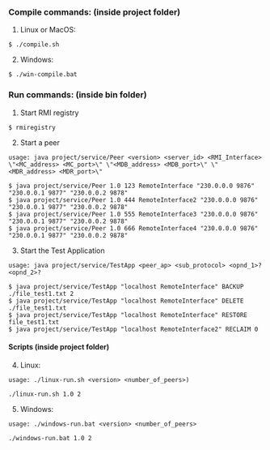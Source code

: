 ### Compile commands: (inside project folder)
1. Linux or MacOS:
``` 
$ ./compile.sh 
```
2. Windows:
```
$ ./win-compile.bat
```

### Run commands: (inside bin folder)
1. Start RMI registry 
``` 
$ rmiregistry 
```
2. Start a peer
```
usage: java project/service/Peer <version> <server_id> <RMI_Interface> \"<MC_address> <MC_port>\" \"<MDB_address> <MDB_port>\" \"<MDR_address> <MDR_port>\"
```
```
$ java project/service/Peer 1.0 123 RemoteInterface "230.0.0.0 9876" "230.0.0.1 9877" "230.0.0.2 9878"
$ java project/service/Peer 1.0 444 RemoteInterface2 "230.0.0.0 9876" "230.0.0.1 9877" "230.0.0.2 9878"
$ java project/service/Peer 1.0 555 RemoteInterface3 "230.0.0.0 9876" "230.0.0.1 9877" "230.0.0.2 9878"
$ java project/service/Peer 1.0 666 RemoteInterface4 "230.0.0.0 9876" "230.0.0.1 9877" "230.0.0.2 9878"        
``` 
3. Start the Test Application
``` 
usage: java project/service/TestApp <peer_ap> <sub_protocol> <opnd_1>? <opnd_2>?
```
```
$ java project/service/TestApp "localhost RemoteInterface" BACKUP ./file_test1.txt 2
$ java project/service/TestApp "localhost RemoteInterface" DELETE ./file_test1.txt
$ java project/service/TestApp "localhost RemoteInterface" RESTORE file_test1.txt
$ java project/service/TestApp "localhost RemoteInterface2" RECLAIM 0
```
#### Scripts (inside project folder)
4. Linux:
```
usage: ./linux-run.sh <version> <number_of_peers>)
```
```
./linux-run.sh 1.0 2
```
5. Windows:
```
usage: ./windows-run.bat <version> <number_of_peers>
```
```
./windows-run.bat 1.0 2
```
